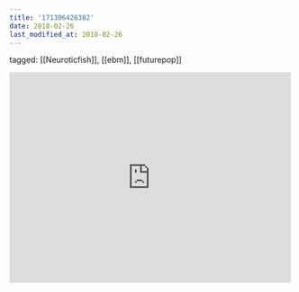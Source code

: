 ```yaml
---
title: '171306426382'
date: 2018-02-26
last_modified_at: 2018-02-26
---
```

tagged: [[Neuroticfish]], [[ebm]], [[futurepop]]
<iframe allow="accelerometer; autoplay; clipboard-write; encrypted-media; gyroscope; picture-in-picture" allowfullscreen="" frameborder="0" height="375" id="youtube_iframe" src="https://www.youtube.com/embed/WZ-rApXe6Pc?feature=oembed&amp;enablejsapi=1&amp;origin=https://safe.txmblr.com&amp;wmode=opaque" width="500"></iframe>